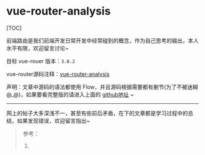 # vue-router-analysis
[TOC]

前端路由是我们前端开发日常开发中经常碰到的概念，作为自己思考的输出，本人水平有限，欢迎留言讨论~

目标 vue-rouer 版本：`3.0.2`

vue-router源码注释：[vue\-router\-analysis](https://github.com/SHERlocked93/vue-router-analysis)

声明：文章中源码的语法都使用 Flow，并且源码根据需要都有删节(为了不被迷糊 @_@)，如果要看完整版的请进入上面的 [github地址](https://github.com/SHERlocked93/vue-router-analysis) ~







---



网上的帖子大多深浅不一，甚至有些前后矛盾，在下的文章都是学习过程中的总结，如果发现错误，欢迎留言指出~

> 参考：
>
> 1. 